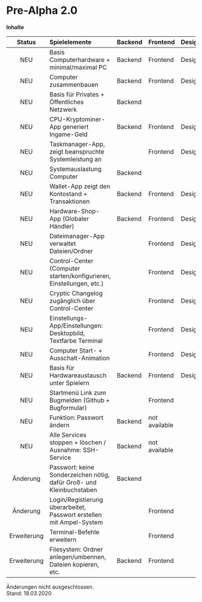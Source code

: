 # Pre-Alpha 2.0

**Inhalte**

|   Status    | Spielelemente                                                        | Backend | Frontend | Design | Gamedesign |
| :---------: | :------------------------------------------------------------------- | ------- | -------- | ------ | ---------- |
|     NEU     | Basis Computerhardware + minimal/maximal PC                          | Backend | Frontend | Design | Gamedesign |
|     NEU     | Computer zusammenbauen                                               | Backend | Frontend | Design | Gamedesign |
|     NEU     | Basis für Privates + Öffentliches Netzwerk                           | Backend |          |        | Gamedesign |
|     NEU     | CPU-Kryptominer-App generiert Ingame-Geld                            | Backend | Frontend | Design | Gamedesign |
|     NEU     | Taskmanager-App, zeigt beanspruchte Systemleistung an                |         | Frontend | Design | Gamedesign |
|     NEU     | Systemauslastung Computer                                            | Backend |          |        | Gamedesign |
|     NEU     | Wallet-App zeigt den Kontostand + Transaktionen                      | Backend | Frontend | Design | Gamedesign |
|     NEU     | Hardware-Shop-App (Globaler Händler)                                 | Backend | Frontend | Design | Gamedesign |
|     NEU     | Dateimanager-App verwaltet Dateien/Ordner                            |         | Frontend | Design | Gamedesign |
|     NEU     | Control-Center (Computer starten/konfigurieren, Einstellungen, etc.) |         | Frontend | Design | Gamedesign |
|     NEU     | Cryptic Changelog zugänglich über Control-Center                     |         | Frontend | Design | Gamedesign |
|     NEU     | Einstellungs-App/Einstellungen: Desktopbild, Textfarbe Terminal      |         | Frontend | Design | Gamedesign |
|     NEU     | Computer Start- + Ausschalt-Animation                                |         | Frontend | Design | Gamedesign |
|     NEU     | Basis für Hardwareaustausch unter Spielern                           | Backend | Frontend | Design | Gamedesign |
|     NEU     | Startmenü Link zum Bugmelden (Github + Bugformular)                  |         | Frontend |        | Gamedesign |
|     NEU     | Funktion: Passwort ändern                                            | Backend | not available   |        | Gamedesign |
|     NEU     | Alle Services stoppen + löschen / Ausnahme: SSH-Service              | Backend | not available   |        | Gamedesign |
|  Änderung   | Passwort: keine Sonderzeichen nötig, dafür Groß- und Kleinbuchstaben | Backend |          |        | Gamedesign |
|  Änderung   | Login/Registierung überarbeitet, Passwort erstellen mit Ampel-System |         | Frontend |        | Gamedesign |
| Erweiterung | Terminal-Befehle erweitern                                           |         | Frontend |        | Gamedesign |
| Erweiterung | Filesystem: Ordner anlegen/umbennen, Dateien kopieren, etc.          | Backend | Frontend |        | Gamedesign |

Änderungen nicht ausgeschlossen.  
Stand: 18.03.2020
